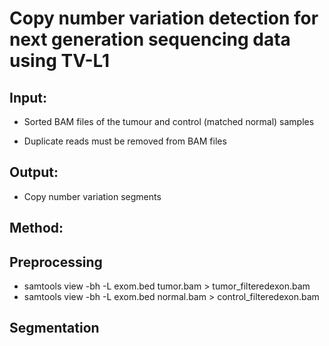 # **Copy number variation detection for next generation sequencing data using TV-L1**

## **Input:**

- Sorted BAM files of the tumour and control (matched normal) samples

- Duplicate reads must be removed from BAM files

## **Output:**

- Copy number variation segments


## **Method:**

## **Preprocessing**
- samtools view -bh -L exom.bed tumor.bam > tumor_filteredexon.bam
- samtools view -bh -L exom.bed normal.bam > control_filteredexon.bam



## **Segmentation**

